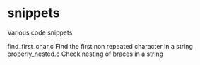 snippets
========

Various code snippets

find_first_char.c
    Find the first non repeated character in a string
properly_nested.c
    Check nesting of braces in a string
